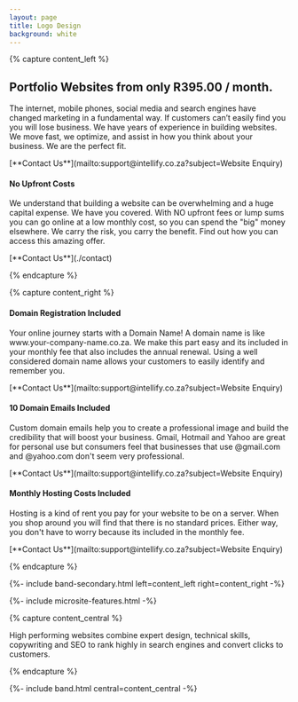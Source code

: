 ```yaml
---
layout: page
title: Logo Design
background: white
---
```


{% capture content_left %}

## Portfolio Websites from only R395.00 / month.

<p class="lead">The internet, mobile phones, social media and search engines have changed marketing in a fundamental way. If customers can’t easily find you you will lose business. We have years of experience in building websites. We move fast, we optimize, and assist in how you think about your business. We are the perfect fit.</p>
[**Contact Us**](mailto:support@intellify.co.za?subject=Website Enquiry)

####  No Upfront Costs

<p class="lead"> 
We understand that building a website can be overwhelming and a huge capital expense. We have you covered.  With NO upfront fees or lump sums you can go online at a low monthly cost, so you can spend the "big" money elsewhere. We carry the risk, you carry the benefit. Find out how you can access this amazing offer.</p>
[**Contact Us**](./contact)

{% endcapture %}

{% capture content_right %}

####  Domain Registration Included

<p class="lead"> Your online journey starts with a Domain Name! A domain name is like www.your-company-name.co.za. We make this part easy and its included in your monthly fee that also includes the annual renewal. Using a well considered domain name allows your customers to easily identify and remember you.</p>
[**Contact Us**](mailto:support@intellify.co.za?subject=Website Enquiry)

####  10 Domain Emails Included

<p class="lead"> Custom domain emails help you to create a professional image and build the credibility that will boost your business. Gmail, Hotmail and Yahoo are great for personal use but consumers feel that businesses that use @gmail.com and @yahoo.com don't seem very professional.</p>
[**Contact Us**](mailto:support@intellify.co.za?subject=Website Enquiry)


####  Monthly Hosting Costs Included

<p class="lead"> Hosting is a kind of rent you pay for your website to be on a server. When you shop around you will find that there is no standard prices. Either way, you don't have to worry because its included in the monthly fee.</p>
[**Contact Us**](mailto:support@intellify.co.za?subject=Website Enquiry)

{% endcapture %}


{%- include band-secondary.html left=content_left right=content_right -%}

{%- include microsite-features.html -%}

{% capture content_central %}

<p class="blockquote text-center">High performing websites combine expert design, technical skills, copywriting and SEO to rank highly in search engines and convert clicks to customers.</p>

{% endcapture %}

{%- include band.html central=content_central -%}